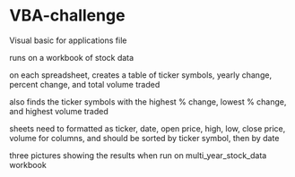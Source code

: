 # VBA-challenge

Visual basic for applications file

runs on a workbook of stock data

on each spreadsheet, creates a table of ticker symbols, yearly change, percent change, and total volume traded

also finds the ticker symbols with the highest % change, lowest % change, and highest volume traded

sheets need to formatted as ticker, date, open price, high, low, close price, volume for columns, and should be sorted by ticker symbol, then by date

three pictures showing the results when run on multi_year_stock_data workbook
